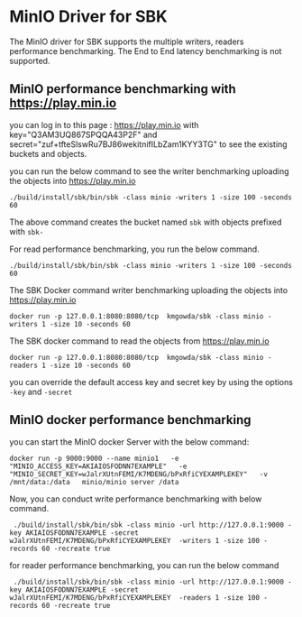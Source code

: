 <!--
Copyright (c) KMG. All Rights Reserved.

Licensed under the Apache License, Version 2.0 (the "License");
you may not use this file except in compliance with the License.
You may obtain a copy of the License at

    http://www.apache.org/licenses/LICENSE-2.0
-->
# MinIO Driver for SBK
The MinIO driver for SBK supports the multiple writers, readers performance benchmarking.
The End to End latency benchmarking is not supported. 

## MinIO performance benchmarking with https://play.min.io

you can log in to this page : https://play.min.io with key="Q3AM3UQ867SPQQA43P2F" and secret="zuf+tfteSlswRu7BJ86wekitnifILbZam1KYY3TG"
to see the existing buckets and objects.

you can run the below command to see the writer benchmarking uploading the objects into https://play.min.io
```
./build/install/sbk/bin/sbk -class minio -writers 1 -size 100 -seconds 60
```
The above command creates the bucket named `sbk` with objects prefixed with `sbk-`

For read performance benchmarking, you run the below command.
```
./build/install/sbk/bin/sbk -class minio -writers 1 -size 100 -seconds 60
```

The SBK Docker command writer benchmarking uploading the objects into https://play.min.io

```
docker run -p 127.0.0.1:8080:8080/tcp  kmgowda/sbk -class minio -writers 1 -size 10 -seconds 60
```

The SBK docker command to read the objects from https://play.min.io
```
docker run -p 127.0.0.1:8080:8080/tcp  kmgowda/sbk -class minio -readers 1 -size 10 -seconds 60
```

you can override the default access key and secret key by using the options `-key` and `-secret`

## MinIO docker performance benchmarking
you can start the MinIO docker Server with the below command:

```
docker run -p 9000:9000 --name minio1   -e "MINIO_ACCESS_KEY=AKIAIOSFODNN7EXAMPLE"   -e "MINIO_SECRET_KEY=wJalrXUtnFEMI/K7MDENG/bPxRfiCYEXAMPLEKEY"   -v /mnt/data:/data   minio/minio server /data
```

Now, you can conduct write performance benchmarking with below command.

```
 ./build/install/sbk/bin/sbk -class minio -url http://127.0.0.1:9000 -key AKIAIOSFODNN7EXAMPLE -secret wJalrXUtnFEMI/K7MDENG/bPxRfiCYEXAMPLEKEY  -writers 1 -size 100 -records 60 -recreate true
```

for reader performance benchmarking, you can run the below command

```
 ./build/install/sbk/bin/sbk -class minio -url http://127.0.0.1:9000 -key AKIAIOSFODNN7EXAMPLE -secret wJalrXUtnFEMI/K7MDENG/bPxRfiCYEXAMPLEKEY  -readers 1 -size 100 -records 60 -recreate true
```
